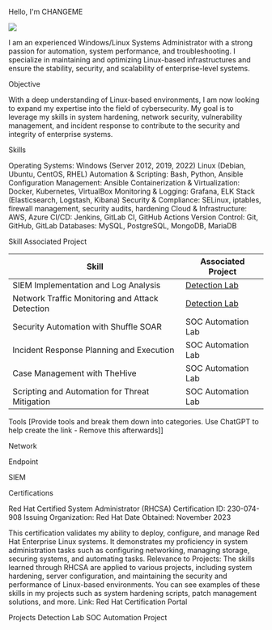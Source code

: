 Hello, I'm CHANGEME

<a href="https://www.linkedin.com/in/mlsalinas"><img src="https://img.shields.io/badge/-LinkedIn-0072b1?&style=for-the-badge&logo=linkedin&logoColor=white" /></a>


I am an experienced Windows/Linux Systems Administrator with a strong passion for automation, system performance, and troubleshooting. I specialize in maintaining and optimizing Linux-based infrastructures and ensure the stability, security, and scalability of enterprise-level systems.

Objective

With a deep understanding of Linux-based environments, I am now looking to expand my expertise into the field of cybersecurity. My goal is to leverage my skills in system hardening, network security, vulnerability management, and incident response to contribute to the security and integrity of enterprise systems.

Skills

Operating Systems: Windows (Server 2012, 2019, 2022) Linux (Debian, Ubuntu, CentOS, RHEL)
Automation & Scripting: Bash, Python, Ansible
Configuration Management: Ansible
Containerization & Virtualization: Docker, Kubernetes, VirtualBox
Monitoring & Logging: Grafana, ELK Stack (Elasticsearch, Logstash, Kibana)
Security & Compliance: SELinux, iptables, firewall management, security audits, hardening
Cloud & Infrastructure: AWS, Azure
CI/CD: Jenkins, GitLab CI, GitHub Actions
Version Control: Git, GitHub, GitLab
Databases: MySQL, PostgreSQL, MongoDB, MariaDB

Skill	Associated Project

| Skill                                         | Associated Project         |
|-----------------------------------------------|----------------------------|
| SIEM Implementation and Log Analysis          | <a href="https://google.com">Detection Lab</a>|
| Network Traffic Monitoring and Attack Detection | <a href="https://google.com">Detection Lab</a>|
| Security Automation with Shuffle SOAR         | SOC Automation Lab|
| Incident Response Planning and Execution      | SOC Automation Lab|
| Case Management with TheHive                  | SOC Automation Lab|
| Scripting and Automation for Threat Mitigation | SOC Automation Lab|


Tools
[Provide tools and break them down into categories. Use ChatGPT to help create the link - Remove this afterwards]]

Network
  
Endpoint
 
SIEM
  
Certifications

Red Hat Certified System Administrator (RHCSA)
Certification ID: 230-074-908
Issuing Organization: Red Hat
Date Obtained: November 2023

This certification validates my ability to deploy, configure, and manage Red Hat Enterprise Linux systems. It demonstrates my proficiency in system administration tasks such as configuring networking, managing storage, securing systems, and automating tasks.
Relevance to Projects: The skills learned through RHCSA are applied to various projects, including system hardening, server configuration, and maintaining the security and performance of Linux-based environments. You can see examples of these skills in my projects such as system hardening scripts, patch management solutions, and more.
Link: Red Hat Certification Portal

    
Projects
Detection Lab
SOC Automation Project
